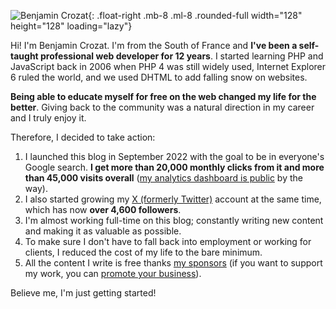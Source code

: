 ![Benjamin Crozat](https://www.gravatar.com/avatar/d58b99650fe5d74abeb9d9dad5da55ad?s=256){: .float-right .mb-8 .ml-8 .rounded-full width="128" height="128" loading="lazy"}

Hi! I'm Benjamin Crozat. I'm from the South of France and **I've been a self-taught professional web developer for 12 years**. I started learning PHP and JavaScript back in 2006 when PHP 4 was still widely used, Internet Explorer 6 ruled the world, and we used DHTML to add falling snow on websites.

**Being able to educate myself for free on the web changed my life for the better**. Giving back to the community was a natural direction in my career and I truly enjoy it.

Therefore, I decided to take action:

1. I launched this blog in September 2022 with the goal to be in everyone's Google search. **I get more than 20,000 monthly clicks from it and more than 45,000 visits overall** ([my analytics dashboard is public](https://benjamincrozat.pirsch.io/?domain=benjamincrozat.com&interval=30d&scale=day) by the way).
2. I also started growing my [X (formerly Twitter)](https://x.com/benjamincrozat) account at the same time, which has now **over 4,600 followers**.
3. I'm almost working full-time on this blog; constantly writing new content and making it as valuable as possible.
4. To make sure I don't have to fall back into employment or working for clients, I reduced the cost of my life to the bare minimum.
5. All the content I write is free thanks [my sponsors](/#sponsors) (if you want to support my work, you can [promote your business](/media-kit)).

Believe me, I'm just getting started!
